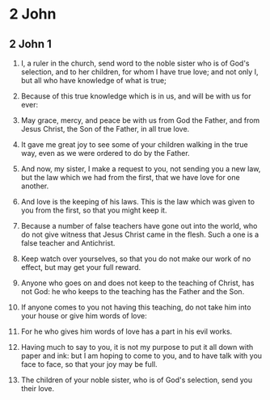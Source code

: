 # 2 John

## 2 John 1

1. I, a ruler in the church, send word to the noble sister who is of God's selection, and to her children, for whom I have true love; and not only I, but all who have knowledge of what is true;

2. Because of this true knowledge which is in us, and will be with us for ever:

3. May grace, mercy, and peace be with us from God the Father, and from Jesus Christ, the Son of the Father, in all true love.

4. It gave me great joy to see some of your children walking in the true way, even as we were ordered to do by the Father.

5. And now, my sister, I make a request to you, not sending you a new law, but the law which we had from the first, that we have love for one another.

6. And love is the keeping of his laws. This is the law which was given to you from the first, so that you might keep it.

7. Because a number of false teachers have gone out into the world, who do not give witness that Jesus Christ came in the flesh. Such a one is a false teacher and Antichrist.

8. Keep watch over yourselves, so that you do not make our work of no effect, but may get your full reward.

9. Anyone who goes on and does not keep to the teaching of Christ, has not God: he who keeps to the teaching has the Father and the Son.

10. If anyone comes to you not having this teaching, do not take him into your house or give him words of love:

11. For he who gives him words of love has a part in his evil works.

12. Having much to say to you, it is not my purpose to put it all down with paper and ink: but I am hoping to come to you, and to have talk with you face to face, so that your joy may be full.

13. The children of your noble sister, who is of God's selection, send you their love.

